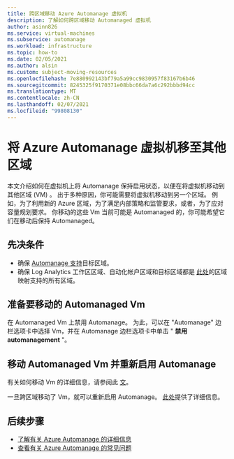 ```yaml
---
title: 跨区域移动 Azure Automanage 虚拟机
description: 了解如何跨区域移动 Automanaged 虚拟机
author: asinn826
ms.service: virtual-machines
ms.subservice: automanage
ms.workload: infrastructure
ms.topic: how-to
ms.date: 02/05/2021
ms.author: alsin
ms.custom: subject-moving-resources
ms.openlocfilehash: 7e880992143bf79a5a99cc9830957f83167b6b46
ms.sourcegitcommit: 8245325f9170371e08bbc66da7a6c292bbbd94cc
ms.translationtype: MT
ms.contentlocale: zh-CN
ms.lasthandoff: 02/07/2021
ms.locfileid: "99808130"
---
```

# <a name="move-an-azure-automanage-virtual-machine-to-a-different-region"></a>将 Azure Automanage 虚拟机移至其他区域
本文介绍如何在虚拟机上将 Automanage 保持启用状态，以便在将虚拟机移动到其他区域 (VM) 。 出于多种原因，你可能需要将虚拟机移动到另一个区域。 例如，为了利用新的 Azure 区域，为了满足内部策略和监管要求，或者，为了应对容量规划要求。 你移动的这些 Vm 当前可能是 Automanaged 的，你可能希望它们在移动后保持 Automanaged。

## <a name="prerequisites"></a>先决条件
* 确保 [Automanage 支持](./automanage-virtual-machines.md#prerequisites)目标区域。
* 确保 Log Analytics 工作区区域、自动化帐户区域和目标区域都是 [此处](https://docs.microsoft.com/azure/automation/how-to/region-mappings)的区域映射支持的所有区域。

## <a name="prepare-your-automanaged-vms-for-moving"></a>准备要移动的 Automanaged Vm
在 Automanaged Vm 上禁用 Automanage。 为此，可以在 "Automanage" 边栏选项卡中选择 Vm，并在 Automanage 边栏选项卡中单击 " **禁用 automanagement** "。

## <a name="move-your-automanaged-vms-and-re-enable-automanage"></a>移动 Automanaged Vm 并重新启用 Automanage
有关如何移动 Vm 的详细信息，请参阅此 [文](https://docs.microsoft.com/azure/resource-mover/tutorial-move-region-virtual-machines)。

一旦跨区域移动了 Vm，就可以重新启用 Automanage。 [此处](./automanage-virtual-machines.md#enabling-automanage-for-vms-in-azure-portal)提供了详细信息。

## <a name="next-steps"></a>后续步骤
* [了解有关 Azure Automanage 的详细信息](./automanage-virtual-machines.md)
* [查看有关 Azure Automanage 的常见问题](./faq.md)
